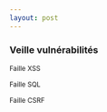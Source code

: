 ```yaml
---
layout: post
---
```


### Veille vulnérabilités

<small>Faille XSS</small>

<small>Faille SQL</small>

<small>Faille CSRF</small>